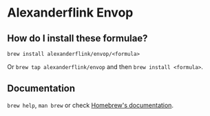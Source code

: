 # Alexanderflink Envop

## How do I install these formulae?

`brew install alexanderflink/envop/<formula>`

Or `brew tap alexanderflink/envop` and then `brew install <formula>`.

## Documentation

`brew help`, `man brew` or check [Homebrew's documentation](https://docs.brew.sh).
